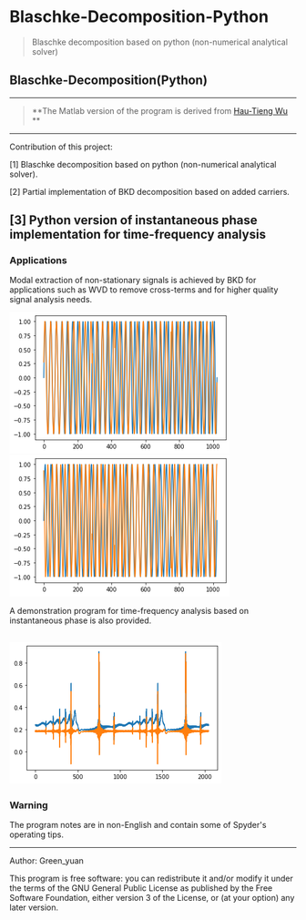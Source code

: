 # Blaschke-Decomposition-Python
> Blaschke decomposition based on python (non-numerical analytical solver)
## Blaschke-Decomposition(Python)
---
> **The Matlab version of the program is derived from [Hau-Tieng Wu](https://github.com/hautiengwu/BlaschkeDecomposition) **
---
Contribution of this project:

[1] Blaschke decomposition based on python (non-numerical analytical solver).

[2] Partial implementation of BKD decomposition based on added carriers.

[3] Python version of instantaneous phase implementation for time-frequency analysis
---
### Applications

Modal extraction of non-stationary signals is achieved by BKD for applications such as WVD to remove cross-terms and for higher quality signal analysis needs.

![](TFAfigure/y1.png) 
![](TFAfigure/y2.png) 

A demonstration program for time-frequency analysis based on instantaneous phase is also provided.

![](TFAfigure/TFAbydePhase.png) 
---
### **Warning**


The program notes are in non-English and contain some of Spyder's operating tips.

------
Author: Green_yuan

This program is free software: you can redistribute it and/or modify
it under the terms of the GNU General Public License as
published by the Free Software Foundation, either version 3 of the
License, or (at your option) any later version.
